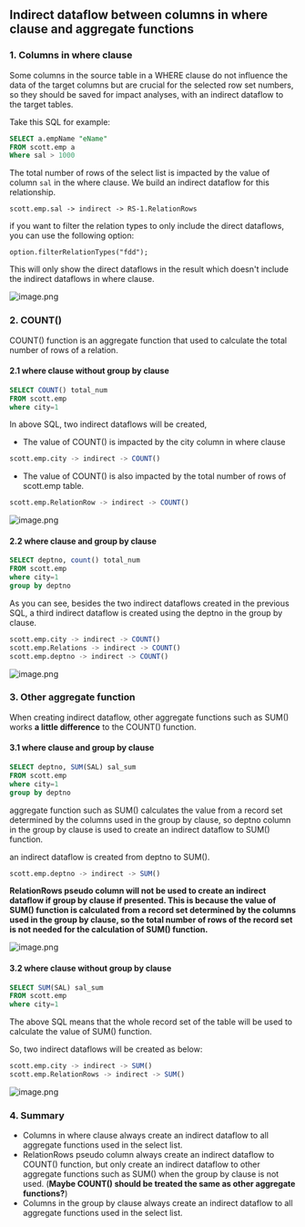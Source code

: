 ## Indirect dataflow between columns in where clause and aggregate functions

### 1. Columns in where clause

Some columns in the source table in a WHERE clause do not influence the data of the target columns but are crucial for the selected row set numbers, so they should be saved for impact analyses, with an indirect dataflow to the target tables.

Take this SQL for example:

```sql
SELECT a.empName "eName"
FROM scott.emp a
Where sal > 1000
```

The total number of rows of the select list is impacted by the value of column `sal` in the where clause. We build an indirect dataflow for this relationship.

```
scott.emp.sal -> indirect -> RS-1.RelationRows
```

if you want to filter the relation types to only include the direct dataflows, you can use the following option:

```
option.filterRelationTypes("fdd");
```

This will only show the direct dataflows in the result which doesn't include the indirect dataflows in where clause.



![image.png](https://images.gitee.com/uploads/images/2021/1206/120228_c087c542_8136809.png)

### 2. COUNT()

COUNT() function is an aggregate function that used to calculate the total number of rows of a relation.

#### 2.1 where clause without group by clause

```sql
SELECT COUNT() total_num
FROM scott.emp
where city=1
```

In above SQL, two indirect dataflows will be created, 
- The value of COUNT() is impacted by the city column in where clause 
```sql
scott.emp.city -> indirect -> COUNT()
```

- The value of COUNT() is also impacted by the total number of rows of scott.emp table.
```sql
scott.emp.RelationRow -> indirect -> COUNT()
```

![image.png](https://images.gitee.com/uploads/images/2021/1206/150203_a4bbf172_8136809.png)

#### 2.2 where clause and group by clause

```sql
SELECT deptno, count() total_num
FROM scott.emp
where city=1
group by deptno
```

As you can see, besides the two indirect dataflows created in the previous SQL, a third indirect dataflow is created using the deptno in the group by clause.

```sql
scott.emp.city -> indirect -> COUNT()
scott.emp.Relations -> indirect -> COUNT()
scott.emp.deptno -> indirect -> COUNT()
```

![image.png](https://images.gitee.com/uploads/images/2021/1206/150427_bad8e1d6_8136809.png)

### 3. Other aggregate function

When creating indirect dataflow, other aggregate functions such as SUM() works **a little difference** to the COUNT() function.

#### 3.1 where clause and group by clause

```sql
SELECT deptno, SUM(SAL) sal_sum
FROM scott.emp
where city=1
group by deptno
```

aggregate function such as SUM() calculates the value from a  record set determined by the columns used in the group by clause, so deptno column in the group by clause is used to create an indirect dataflow to SUM() function.

an indirect dataflow is created from deptno to SUM().

```sql
scott.emp.deptno -> indirect -> SUM()
```

**RelationRows pseudo column will not be used to create an indirect dataflow if group by clause if presented. This is because the value of SUM() function is calculated from a record set determined by the columns used in the group by clause, so the total number of rows of the record set is not needed for the calculation of SUM() function.**

![image.png](https://images.gitee.com/uploads/images/2021/1210/170231_fd2cfc92_8136809.png)

#### 3.2 where clause without group by clause

```sql
SELECT SUM(SAL) sal_sum
FROM scott.emp
where city=1
```

The above SQL means that the whole record set of the table will be used to calculate the value of SUM() function.

So, two indirect dataflows will be created as below:

```sql
scott.emp.city -> indirect -> SUM()
scott.emp.RelationRows -> indirect -> SUM()
```

![image.png](https://images.gitee.com/uploads/images/2021/1206/143844_5a1e3bad_8136809.png)

### 4. Summary

- Columns in where clause always create an indirect dataflow to all aggregate functions used in the select list.
- RelationRows pseudo column always create an indirect dataflow to COUNT() function, but only create an indirect dataflow to other aggregate functions such as SUM()  when the group by clause is not used. (**Maybe COUNT() should be treated the same as other aggregate functions?**)
- Columns in the group by clause always create an indirect dataflow to all aggregate functions used in the select list.